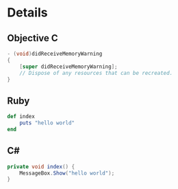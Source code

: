 # Details

## Objective C

```objectivec
- (void)didReceiveMemoryWarning
{
	[super didReceiveMemoryWarning];
	// Dispose of any resources that can be recreated.
}
```
## Ruby

```ruby
def index
	puts "hello world"
end
```

## C# ##

```csharp
private void index() {
	MessageBox.Show("hello world");
}
```
